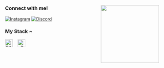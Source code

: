 
#

<img align="right" alt="" height="190px" src="./src/study.gif">

<h3 align="left">Connect with me!</h3>


[![Instagram](https://img.shields.io/badge/-Instagram-000?style=for-the-badge&logo=instagram&logoColor=FF0000&color:FFF)](https://www.instagram.com/kelvin.kx7/)
[![Discord](https://img.shields.io/badge/-Discord-000?style=for-the-badge&logo=Discord&logoColor=FF0000&color:FFF)](https://discord.com/invite/sDVzQmJm8w/)

<h3 align="left">My Stack ~</h3>

<div align="left">
  <img src="https://raw.githubusercontent.com/devicons/devicon/refs/tags/v2.16.0/icons/python/python-original.svg" height="25" alt="PY logo"  />

  <img width="8" />
  <img src="https://raw.githubusercontent.com/devicons/devicon/refs/tags/v2.16.0/icons/cplusplus/cplusplus-original.svg" height="25" alt="cPP logo"  />


</div>


